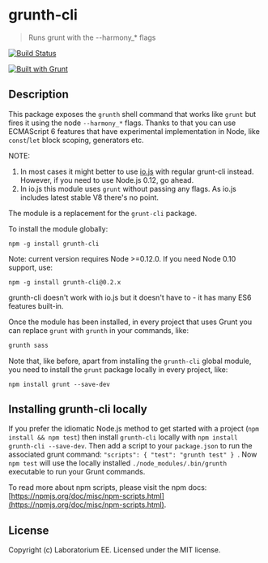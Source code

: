 # grunth-cli

> Runs grunt with the --harmony_* flags

[![Build Status](https://travis-ci.org/EE/grunth-cli.svg?branch=master)](https://travis-ci.org/EE/grunth-cli)
<!--
[![Build status](https://ci.appveyor.com/api/projects/status/21v8mvntrl3uoqgo/branch/master?svg=true)](https://ci.appveyor.com/project/mzgol/grunth-cli/branch/master)
-->
[![Built with Grunt](https://cdn.gruntjs.com/builtwith.png)](http://gruntjs.com/)

## Description
This package exposes the `grunth` shell command that works like `grunt` but fires it using the node `--harmony_*` flags. Thanks to that you can use ECMAScript 6 features that have experimental implementation in Node, like `const`/`let` block scoping, generators etc.

NOTE:

1. In most cases it might better to use [io.js](https://iojs.org) with regular grunt-cli instead. However,
if you need to use Node.js 0.12, go ahead.
2. In io.js this module uses `grunt` without passing any flags. As io.js includes latest stable V8 there's no point.

The module is a replacement for the `grunt-cli` package.

To install the module globally:

```shell
npm -g install grunth-cli
```

Note: current version requires Node >=0.12.0. If you need Node 0.10 support, use:
```shell
npm -g install grunth-cli@0.2.x
```

grunth-cli doesn't work with io.js but it doesn't have to - it has many ES6 features built-in.

Once the module has been installed, in every project that uses Grunt you can replace `grunt` with `grunth` in your commands, like:

```sh
grunth sass
```

Note that, like before, apart from installing the `grunth-cli` global module, you need to install the `grunt` package locally in every project, like:
```shell
npm install grunt --save-dev
```

## Installing grunth-cli locally
If you prefer the idiomatic Node.js method to get started with a project (`npm install && npm test`) then install `grunth-cli` locally with `npm install grunth-cli --save-dev`. Then add a script to your `package.json` to run the associated grunt command: `"scripts": { "test": "grunth test" } `. Now `npm test` will use the locally installed `./node_modules/.bin/grunth` executable to run your Grunt commands.

To read more about npm scripts, please visit the npm docs: [https://npmjs.org/doc/misc/npm-scripts.html](https://npmjs.org/doc/misc/npm-scripts.html).

## License
Copyright (c) Laboratorium EE. Licensed under the MIT license.
